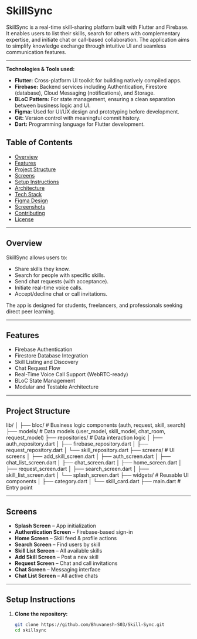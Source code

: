 # SkillSync

SkillSync is a real-time skill-sharing platform built with Flutter and Firebase. It enables users to list their skills, search for others with complementary expertise, and initiate chat or call-based collaboration. The application aims to simplify knowledge exchange through intuitive UI and seamless communication features.

---

**Technologies & Tools used:**  
- **Flutter:** Cross-platform UI toolkit for building natively compiled apps.  
- **Firebase:** Backend services including Authentication, Firestore (database), Cloud Messaging (notifications), and Storage.  
- **BLoC Pattern:** For state management, ensuring a clean separation between business logic and UI.  
- **Figma:** Used for UI/UX design and prototyping before development.  
- **Git:** Version control with meaningful commit history.  
- **Dart:** Programming language for Flutter development.  

## Table of Contents

- [Overview](#overview)
- [Features](#features)
- [Project Structure](#project-structure)
- [Screens](#screens)
- [Setup Instructions](#setup-instructions)
- [Architecture](#architecture)
- [Tech Stack](#tech-stack)
- [Figma Design](#figma-design)
- [Screenshots](#screenshots)
- [Contributing](#contributing)
- [License](#license)

---

## Overview

SkillSync allows users to:

- Share skills they know.
- Search for people with specific skills.
- Send chat requests (with acceptance).
- Initiate real-time voice calls.
- Accept/decline chat or call invitations.

The app is designed for students, freelancers, and professionals seeking direct peer learning.

---

## Features

- Firebase Authentication
- Firestore Database Integration
- Skill Listing and Discovery
- Chat Request Flow
- Real-Time Voice Call Support (WebRTC-ready)
- BLoC State Management
- Modular and Testable Architecture

---

## Project Structure

lib/
│
├── bloc/ # Business logic components (auth, request, skill, search)
├── models/ # Data models (user_model, skill_model, chat_room, request_model)
├── repositories/ # Data interaction logic
│ ├── auth_repository.dart
│ ├── firebase_repository.dart
│ ├── request_repository.dart
│ └── skill_repository.dart
├── screens/ # UI screens
│ ├── add_skill_screen.dart
│ ├── auth_screen.dart
│ ├── chat_list_screen.dart
│ ├── chat_screen.dart
│ ├── home_screen.dart
│ ├── request_screen.dart
│ ├── search_screen.dart
│ ├── skill_list_screen.dart
│ └── splash_screen.dart
├── widgets/ # Reusable UI components
│ ├── category.dart
│ └── skill_card.dart
├── main.dart # Entry point


---

## Screens

- **Splash Screen** – App initialization
- **Authentication Screen** – Firebase-based sign-in
- **Home Screen** – Skill feed & profile actions
- **Search Screen** – Find users by skill
- **Skill List Screen** – All available skills
- **Add Skill Screen** – Post a new skill
- **Request Screen** – Chat and call invitations
- **Chat Screen** – Messaging interface
- **Chat List Screen** – All active chats

---

## Setup Instructions

1. **Clone the repository:**

   ```bash
   git clone https://github.com/Bhuvanesh-S03/Skill-Sync.git
   cd skillsync



